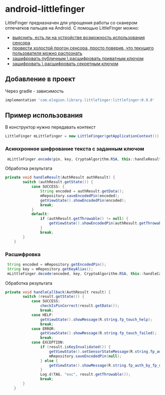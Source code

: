 # android-littlefinger
LittleFinger предназначен для упрощения работы со сканером отпечатков пальцев на Android. С помощью LittleFinger можно:

- [выяснить, есть ли на устройстве возможность использования сенсора](../../wiki/Проверка-наличия-и-состояния-сенсора)
- [провести холостой прогон сенсора, просто поверив, что текущего пользователя можно распознать](../../wiki/Холостой-прогон-сенсора)
- [зашифровать публичным \ расшифровать приватным ключом](../../wiki/Криптография)
- [зашифровать \ расшифровать секретным ключом](../../wiki/Криптография)

## Добавление в проект

Через gradle - зависимость
```groovy 
implementation 'com.elegion.library.littlefinger:littlefinger:0.9.0'
```

## Пример использования

В конструктор нужно передавать контекст 
```java
LittleFinger mLittlefinger = new LittleFinger(getApplicationContext());
```

### Асинхронное шифрование текста с заданным ключом

```java
 mLittleFinger.encode(pin, key, CryptoAlgorithm.RSA, this::handleResult);
```

Обработка результата

```java
private void handleResult(AuthResult authResult) {
        switch (authResult.getState()) {
            case SUCCESS: {
                String encoded = authResult.getData();
                mRepository.saveEncodedPin(encoded);
                getViewState().showEncodedPin(encoded);
                break;
            }
            default:
                if (authResult.getThrowable() != null) {
                    getViewState().showEncodedPin(authResult.getThrowable().getMessage());
                }
                break;
        }
    }
  ```
  
  ### Расшифровка 
  ```java
   String encoded = mRepository.getEncodedPin();
   String key = mRepository.getKeyAlias();
   mLittleFinger.decode(encoded, key, CryptoAlgorithm.RSA, this::handleCallback);
```

Обработка результата

```java
private void handleCallback(AuthResult result) {
        switch (result.getState()) {
            case SUCCESS:
                checkIsPinCorrect(result.getData());
                break;
            case HELP:
                getViewState().showMessage(R.string.fp_touch_help);
                break;
            case ERROR:
                getViewState().showMessage(R.string.fp_touch_failed);
                break;
            case EXCEPTION:
                if (result.isKeyInvalidated()) {
                    getViewState().setSensorStateMessage(R.string.fp_added_or_removed_fp);
                    mRepository.saveEncodedPin(null);
                } else {
                    getViewState().showMessage(R.string.fp_auth_by_fp_unavailable);
                }
                Log.d(TAG, "exc", result.getThrowable());
                break;
        }
    }
```
